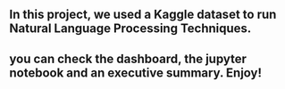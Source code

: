 ## In this project, we used a Kaggle dataset to run Natural Language Processing Techniques.
## you can check the dashboard, the jupyter notebook and an executive summary. Enjoy!
